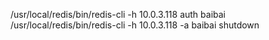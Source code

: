 /usr/local/redis/bin/redis-cli -h 10.0.3.118 
auth baibai 
/usr/local/redis/bin/redis-cli -h 10.0.3.118 -a baibai shutdown 
